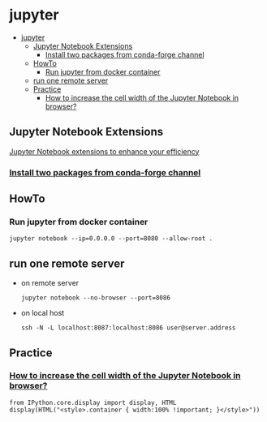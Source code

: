 # jupyter

- [jupyter](#jupyter)
  - [Jupyter Notebook Extensions](#jupyter-notebook-extensions)
    - [Install two packages from conda-forge channel](#install-two-packages-from-conda-forge-channel)
  - [HowTo](#howto)
    - [Run jupyter from docker container](#run-jupyter-from-docker-container)
  - [run one remote server](#run-one-remote-server)
  - [Practice](#practice)
    - [How to increase the cell width of the Jupyter Notebook in browser?](#how-to-increase-the-cell-width-of-the-jupyter-notebook-in-browser)

## Jupyter Notebook Extensions

[Jupyter Notebook extensions to enhance your efficiency](https://www.endtoend.ai/blog/jupyter-notebook-extensions-to-enhance-your-efficiency/)

### [Install two packages from conda-forge channel](https://www.endtoend.ai/blog/jupyter-notebook-extensions-to-enhance-your-efficiency/)

## HowTo

### Run jupyter from docker container

    jupyter notebook --ip=0.0.0.0 --port=8080 --allow-root .

## run one remote server

- on remote server

      jupyter notebook --no-browser --port=8086

- on local host

      ssh -N -L localhost:8087:localhost:8086 user@server.address

## Practice

### [How to increase the cell width of the Jupyter Notebook in browser?](https://www.sneppets.com/python/how-to-increase-the-cell-width-of-the-jupyter-notebook-in-browser/)

    from IPython.core.display import display, HTML
    display(HTML("<style>.container { width:100% !important; }</style>"))

